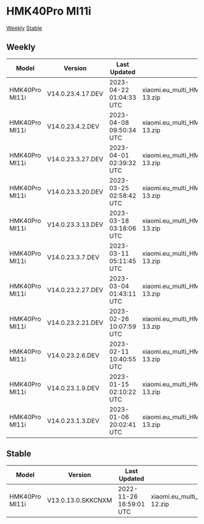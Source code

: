 # HMK40Pro MI11i
[Weekly](#Weekly)  [Stable](#Stable)
## Weekly
| Model | Version | Last Updated | File Name | Size | Download Link |
| ---- | ---- | ---- | ---- | ---- | ---- |
| HMK40Pro MI11i | V14.0.23.4.17.DEV | 2023-04-22 01:04:33 UTC | xiaomi.eu_multi_HMK40Pro_MI11i_V14.0.23.4.17.DEV_v14-13.zip | 4.8 GB | [SourceForge](https://sourceforge.net/projects/xiaomi-eu-multilang-miui-roms/files/xiaomi.eu/MIUI-WEEKLY-RELEASES/V14.0.23.4.17.DEV/xiaomi.eu_multi_HMK40Pro_MI11i_V14.0.23.4.17.DEV_v14-13.zip/download) |
| HMK40Pro MI11i | V14.0.23.4.2.DEV | 2023-04-08 09:50:34 UTC | xiaomi.eu_multi_HMK40Pro_MI11i_V14.0.23.4.2.DEV_v14-13.zip | 4.8 GB | [SourceForge](https://sourceforge.net/projects/xiaomi-eu-multilang-miui-roms/files/xiaomi.eu/MIUI-WEEKLY-RELEASES/V14.0.23.4.2.DEV/xiaomi.eu_multi_HMK40Pro_MI11i_V14.0.23.4.2.DEV_v14-13.zip/download) |
| HMK40Pro MI11i | V14.0.23.3.27.DEV | 2023-04-01 02:39:32 UTC | xiaomi.eu_multi_HMK40Pro_MI11i_V14.0.23.3.27.DEV_v14-13.zip | 4.8 GB | [SourceForge](https://sourceforge.net/projects/xiaomi-eu-multilang-miui-roms/files/xiaomi.eu/MIUI-WEEKLY-RELEASES/V14.0.23.3.27.DEV/xiaomi.eu_multi_HMK40Pro_MI11i_V14.0.23.3.27.DEV_v14-13.zip/download) |
| HMK40Pro MI11i | V14.0.23.3.20.DEV | 2023-03-25 02:58:42 UTC | xiaomi.eu_multi_HMK40Pro_MI11i_V14.0.23.3.20.DEV_v14-13.zip | 4.9 GB | [SourceForge](https://sourceforge.net/projects/xiaomi-eu-multilang-miui-roms/files/xiaomi.eu/MIUI-WEEKLY-RELEASES/V14.0.23.3.20.DEV/xiaomi.eu_multi_HMK40Pro_MI11i_V14.0.23.3.20.DEV_v14-13.zip/download) |
| HMK40Pro MI11i | V14.0.23.3.13.DEV | 2023-03-18 03:18:06 UTC | xiaomi.eu_multi_HMK40Pro_MI11i_V14.0.23.3.13.DEV_v14-13.zip | 4.8 GB | [SourceForge](https://sourceforge.net/projects/xiaomi-eu-multilang-miui-roms/files/xiaomi.eu/MIUI-WEEKLY-RELEASES/V14.0.23.3.13.DEV/xiaomi.eu_multi_HMK40Pro_MI11i_V14.0.23.3.13.DEV_v14-13.zip/download) |
| HMK40Pro MI11i | V14.0.23.3.7.DEV | 2023-03-11 05:11:45 UTC | xiaomi.eu_multi_HMK40Pro_MI11i_V14.0.23.3.7.DEV_v14-13.zip | 4.9 GB | [SourceForge](https://sourceforge.net/projects/xiaomi-eu-multilang-miui-roms/files/xiaomi.eu/MIUI-WEEKLY-RELEASES/V14.0.23.3.7.DEV/xiaomi.eu_multi_HMK40Pro_MI11i_V14.0.23.3.7.DEV_v14-13.zip/download) |
| HMK40Pro MI11i | V14.0.23.2.27.DEV | 2023-03-04 01:43:11 UTC | xiaomi.eu_multi_HMK40Pro_MI11i_V14.0.23.2.27.DEV_v14-13.zip | 4.9 GB | [SourceForge](https://sourceforge.net/projects/xiaomi-eu-multilang-miui-roms/files/xiaomi.eu/MIUI-WEEKLY-RELEASES/V14.0.23.2.27.DEV/xiaomi.eu_multi_HMK40Pro_MI11i_V14.0.23.2.27.DEV_v14-13.zip/download) |
| HMK40Pro MI11i | V14.0.23.2.21.DEV | 2023-02-26 10:07:59 UTC | xiaomi.eu_multi_HMK40Pro_MI11i_V14.0.23.2.21.DEV_v14-13.zip | 4.9 GB | [SourceForge](https://sourceforge.net/projects/xiaomi-eu-multilang-miui-roms/files/xiaomi.eu/MIUI-WEEKLY-RELEASES/V14.0.23.2.21.DEV/xiaomi.eu_multi_HMK40Pro_MI11i_V14.0.23.2.21.DEV_v14-13.zip/download) |
| HMK40Pro MI11i | V14.0.23.2.6.DEV | 2023-02-11 10:40:55 UTC | xiaomi.eu_multi_HMK40Pro_MI11i_V14.0.23.2.6.DEV_v14-13.zip | 4.9 GB | [SourceForge](https://sourceforge.net/projects/xiaomi-eu-multilang-miui-roms/files/xiaomi.eu/MIUI-WEEKLY-RELEASES/V14.0.23.2.6.DEV/xiaomi.eu_multi_HMK40Pro_MI11i_V14.0.23.2.6.DEV_v14-13.zip/download) |
| HMK40Pro MI11i | V14.0.23.1.9.DEV | 2023-01-15 02:10:22 UTC | xiaomi.eu_multi_HMK40Pro_MI11i_V14.0.23.1.9.DEV_v14-13.zip | 4.7 GB | [SourceForge](https://sourceforge.net/projects/xiaomi-eu-multilang-miui-roms/files/xiaomi.eu/MIUI-WEEKLY-RELEASES/V14.0.23.1.9.DEV/xiaomi.eu_multi_HMK40Pro_MI11i_V14.0.23.1.9.DEV_v14-13.zip/download) |
| HMK40Pro MI11i | V14.0.23.1.3.DEV | 2023-01-06 20:02:41 UTC | xiaomi.eu_multi_HMK40Pro_MI11i_V14.0.23.1.3.DEV_v14-13.zip | 4.5 GB | [SourceForge](https://sourceforge.net/projects/xiaomi-eu-multilang-miui-roms/files/xiaomi.eu/MIUI-WEEKLY-RELEASES/V14.0.23.1.3.DEV/xiaomi.eu_multi_HMK40Pro_MI11i_V14.0.23.1.3.DEV_v14-13.zip/download) |
## Stable
| Model | Version | Last Updated | File Name | Size | Download Link |
| ---- | ---- | ---- | ---- | ---- | ---- |
| HMK40Pro MI11i | V13.0.13.0.SKKCNXM | 2022-11-26 16:59:01 UTC | xiaomi.eu_multi_HMK40Pro_MI11i_V13.0.13.0.SKKCNXM_v13-12.zip | 3.9 GB | [SourceForge](https://sourceforge.net/projects/xiaomi-eu-multilang-miui-roms/files/xiaomi.eu/MIUI-STABLE-RELEASES/MIUIv13/xiaomi.eu_multi_HMK40Pro_MI11i_V13.0.13.0.SKKCNXM_v13-12.zip/download) |
